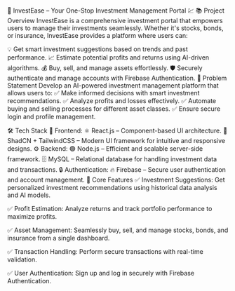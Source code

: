 🚀 InvestEase – Your One-Stop Investment Management Portal 💹
📚 Project Overview
InvestEase is a comprehensive investment portal that empowers users to manage their investments seamlessly. Whether it's stocks, bonds, or insurance, InvestEase provides a platform where users can:

💡 Get smart investment suggestions based on trends and past performance.
📈 Estimate potential profits and returns using AI-driven algorithms.
💰 Buy, sell, and manage assets effortlessly.
🛡️ Securely authenticate and manage accounts with Firebase Authentication.
🎯 Problem Statement
Develop an AI-powered investment management platform that allows users to:
✅ Make informed decisions with smart investment recommendations.
✅ Analyze profits and losses effectively.
✅ Automate buying and selling processes for different asset classes.
✅ Ensure secure login and profile management.

🛠️ Tech Stack
🎨 Frontend:
⚛️ React.js – Component-based UI architecture.
🎨 ShadCN + TailwindCSS – Modern UI framework for intuitive and responsive designs.
⚙️ Backend:
🟢 Node.js – Efficient and scalable server-side framework.
🗄️ MySQL – Relational database for handling investment data and transactions.
🔒 Authentication:
🔥 Firebase – Secure user authentication and account management.
🧠 Core Features
✅ Investment Suggestions:
Get personalized investment recommendations using historical data analysis and AI models.

✅ Profit Estimation:
Analyze returns and track portfolio performance to maximize profits.

✅ Asset Management:
Seamlessly buy, sell, and manage stocks, bonds, and insurance from a single dashboard.

✅ Transaction Handling:
Perform secure transactions with real-time validation.

✅ User Authentication:
Sign up and log in securely with Firebase Authentication.
